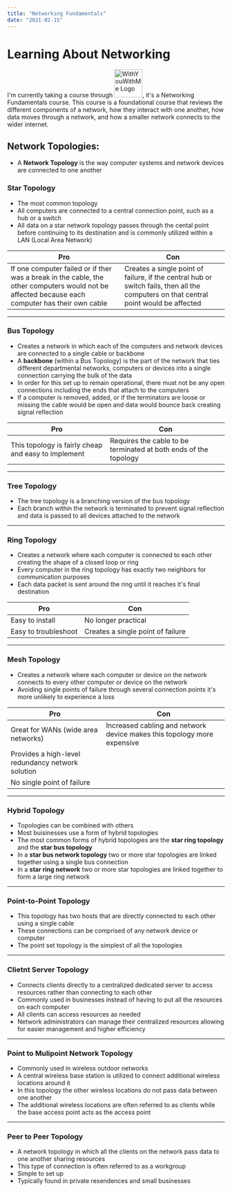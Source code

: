 ```yaml
---
title: "Networking Fundamentals"
date: "2021-02-15"
---
```


# Learning About Networking

I'm currently taking a course through <img src='https://people.withyouwithme.com/wp-content/uploads/2020/04/70c8d9af-wide-blackgreen-01-5.png' alt='WithYouWithMe Logo' width='65'>, it's a Networking Fundamentals course. This course is a foundational course that reviews the different components of a network, how they interact with one another, how data moves through a network, and how a smaller network connects to the wider internet.

## Network Topologies:

- A <b>Network Topology</b> is the way computer systems and network devices are connected to one another

### Star Topology

- The most common topology
- All computers are connected to a central connection point, such as a hub or a switch
- All data on a star network topology passes through the cental point before continuing to its destination and is commonly utilized within a LAN (Local Area Network)

| Pro                                                                                                                                             | Con                                                                                                                                   |
| ----------------------------------------------------------------------------------------------------------------------------------------------- | ------------------------------------------------------------------------------------------------------------------------------------- |
| If one computer failed or if ther was a break in the cable, the other computers would not be affected because each computer has their own cable | Creates a single point of failure, if the central hub or switch fails, then all the computers on that central point would be affected |

---

### Bus Topology

- Creates a network in which each of the computers and network devices are connected to a single cable or backbone
- A <b>backbone</b> (within a Bus Topology) is the part of the network that ties different departmental networks, computers or devices into a single connection carrying the bulk of the data
- In order for this set up to remain operational, there must not be any open connections including the ends that attach to the computers
- If a computer is removed, added, or if the terminators are loose or missing the cable would be open and data would bounce back creating signal reflection

| Pro                                                 | Con                                                              |
| --------------------------------------------------- | ---------------------------------------------------------------- |
| This topology is fairly cheap and easy to implement | Requires the cable to be terminated at both ends of the topology |

---

### Tree Topology

- The tree topology is a branching version of the bus topology
- Each branch within the network is terminated to prevent signal reflection and data is passed to all devices attached to the network

---

### Ring Topology

- Creates a network where each computer is connected to each other creating the shape of a closed loop or ring
- Every computer in the ring topology has exactly two neighbors for communication purposes
- Each data packet is sent around the ring until it reaches it's final destination

| Pro                  | Con                               |
| -------------------- | --------------------------------- |
| Easy to install      | No longer practical               |
| Easy to troubleshoot | Creates a single point of failure |

---

### Mesh Topology

- Creates a network where each computer or device on the network connects to every other computer or device on the network
- Avoiding single points of failure through several connection points it's more unlikely to experience a loss

| Pro                                               | Con                                                                     |
| ------------------------------------------------- | ----------------------------------------------------------------------- |
| Great for WANs (wide area networks)               | Increased cabling and network device makes this topology more expensive |
| Provides a high-level redundancy network solution |
| No single point of failure                        |

---

### Hybrid Topology

- Topologies can be combined with others
- Most buisinesses use a form of hybrid topologies
- The most common forms of hybrid topologies are the <b>star ring topology</b> and the <b>star bus topology</b>
- In a <b>star bus network topology</b> two or more star topologies are linked together using a single bus connection
- In a <b>star ring network</b> two or more star topologies are linked together to form a large ring network

---

### Point-to-Point Topology

- This topology has two hosts that are directly connected to each other using a single cable
- These connections can be comprised of any network device or computer
- The point set topology is the simplest of all the topologies

---

### Clietnt Server Topology

- Connects clients directly to a centralized dedicated server to access resources rather than connecting to each other
- Commonly used in businesses instead of having to put all the resources on each computer
- All clients can access resources as needed
- Network administrators can manage their centralized resources allowing for easier management and higher efficiency

---

### Point to Mulipoint Network Topology

- Commonly used in wireless outdoor networks
- A central wireless base station is utilized to connect additional wireless locations around it
- In this topology the other wireless locations do not pass data between one another
- The additional wireless locations are often referred to as clients while the base access point acts as the access point

---

### Peer to Peer Topology

- A network topology in which all the clients on the network pass data to one another sharing resources
- This type of connection is often referred to as a workgroup
- Simple to set up
- Typically found in private resendences and small businesses
